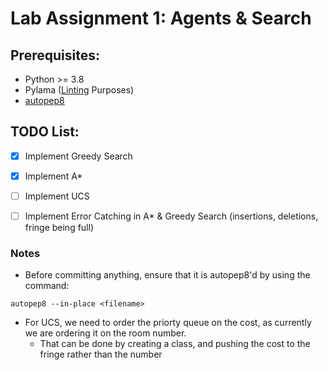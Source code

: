 # Lab Assignment 1: Agents & Search

## Prerequisites:
* Python >= 3.8
* Pylama ([Linting](https://code.visualstudio.com/docs/python/linting#:~:text=Linting%20highlights%20syntactical%20and%20stylistic,that%20can%20lead%20to%20errors.) Purposes)
* [autopep8](https://pypi.org/project/autopep8/)

## TODO List:
- [x] Implement Greedy Search
- [x] Implement A*
- [ ] Implement UCS
- [ ] Implement Error Catching in A* & Greedy Search (insertions, deletions, fringe being full)


### Notes
* Before committing anything, ensure that it is autopep8'd by using the command:  
```
autopep8 --in-place <filename>
```

* For UCS, we need to order the priorty queue on the cost, as currently we are ordering it on the room number. 
    * That can be done by creating a class, and pushing the cost to the fringe rather than the number

